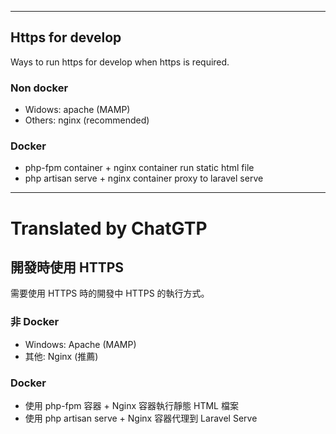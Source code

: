 <!--HugoNoteFlag-->

---

## Https for develop

Ways to run https for develop when https is required.

### Non docker

* Widows: apache (MAMP)
* Others: nginx (recommended)

### Docker

* php-fpm container + nginx container run static html file
* php artisan serve + nginx container proxy to laravel serve 

---

<!--HugoNoteZhFlag-->

# Translated by ChatGTP

## 開發時使用 HTTPS

需要使用 HTTPS 時的開發中 HTTPS 的執行方式。

### 非 Docker

* Windows: Apache (MAMP)
* 其他: Nginx (推薦)

### Docker

* 使用 php-fpm 容器 + Nginx 容器執行靜態 HTML 檔案
* 使用 php artisan serve + Nginx 容器代理到 Laravel Serve